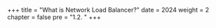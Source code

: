 +++
title = "What is Network Load Balancer?"
date = 2024
weight = 2
chapter = false
pre = "1.2. "
+++